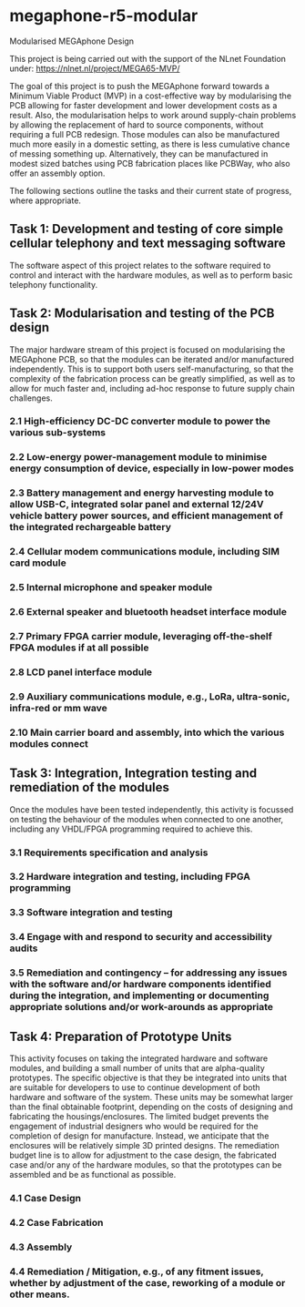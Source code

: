 # megaphone-r5-modular
Modularised MEGAphone Design

This project is being carried out with the support of the NLnet Foundation under: https://nlnet.nl/project/MEGA65-MVP/

The goal of this project is to push the MEGAphone forward towards a Minimum Viable Product (MVP) in a cost-effective way by modularising the PCB
allowing for faster development and lower development costs as a result. Also, the modularisation helps to work around supply-chain problems by
allowing the replacement of hard to source components, without requiring a full PCB redesign.  Those modules can also be manufactured much more easily
in a domestic setting, as there is less cumulative chance of messing something up.  Alternatively, they can be manufactured in modest sized batches
using PCB fabrication places like PCBWay, who also offer an assembly option.

The following sections outline the tasks and their current state of progress, where appropriate.

## Task 1: Development and testing of core simple cellular telephony and text messaging software

The software aspect of this project relates to the software required to control and interact with the hardware modules, as well as to perform basic telephony functionality.

## Task 2: Modularisation and testing of the PCB design

The major hardware stream of this project is focused on modularising the MEGAphone PCB, so that the modules can be iterated and/or manufactured independently. This is to support both users self-manufacturing, so that the complexity of the fabrication process can be greatly simplified, as well as to allow for much faster and, including ad-hoc response to future supply chain challenges. 

### 2.1 High-efficiency DC-DC converter module to power the various sub-systems

### 2.2 Low-energy power-management module to minimise energy consumption of device, especially in low-power modes

### 2.3 Battery management and energy harvesting module to allow USB-C, integrated solar panel and external 12/24V vehicle battery power sources, and efficient management of the integrated rechargeable battery

### 2.4 Cellular modem communications module, including SIM card module

### 2.5 Internal microphone and speaker module

### 2.6 External speaker and bluetooth headset interface module

### 2.7 Primary FPGA carrier module, leveraging off-the-shelf FPGA modules if at all possible

### 2.8 LCD panel interface module

### 2.9 Auxiliary communications module, e.g., LoRa, ultra-sonic, infra-red or mm wave

### 2.10 Main carrier board and assembly, into which the various modules connect

## Task 3: Integration, Integration testing and remediation of the modules

Once the modules have been tested independently, this activity is focussed on testing the behaviour of the modules when connected to one another, including any VHDL/FPGA programming required to achieve this.

### 3.1 Requirements specification and analysis

### 3.2 Hardware integration and testing, including FPGA programming

### 3.3 Software integration and testing

### 3.4 Engage with and respond to security and accessibility audits

### 3.5 Remediation and contingency – for addressing any issues with the software and/or hardware components identified during the integration, and implementing or documenting appropriate solutions and/or work-arounds as appropriate

## Task 4: Preparation of Prototype Units

This activity focuses on taking the integrated hardware and software modules, and building a small number of units that are alpha-quality prototypes.  The specific objective is that they be integrated into units that are suitable for developers to use to continue development of both hardware and software of the system.  These units may be somewhat larger than the final obtainable footprint, depending on the costs of designing and fabricating the housings/enclosures.  The limited budget prevents the engagement of industrial designers who would be required for the completion of design for manufacture. Instead, we anticipate that the enclosures will be relatively simple 3D printed designs.
The remediation budget line is to allow for adjustment to the case design, the fabricated case and/or any of the hardware modules, so that the prototypes can be assembled and be as functional as possible.

### 4.1 Case Design

### 4.2 Case Fabrication

### 4.3 Assembly

### 4.4 Remediation / Mitigation, e.g., of any fitment issues, whether by adjustment of the case, reworking of a module or other means.